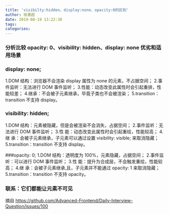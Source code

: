 ```yaml
---
title: 'visibilty:hidden、display:none、opacity:0的区别'
author: 徐勇超
date: 2019-08-19 13:22:30
tags:
categories:
---
```


### 分析比较 opacity: 0、visibility: hidden、display: none 优劣和适用场景

### display: none;
1.DOM 结构：浏览器不会渲染 display 属性为 none 的元素，不占据空间；
2.事件监听：无法进行 DOM 事件监听；
3.性能：动态改变此属性时会引起重排，性能较差；
4.继承：不会被子元素继承，毕竟子类也不会被渲染；
5.transition：transition 不支持 display。

### visibility: hidden;
1.DOM 结构：元素被隐藏，但是会被渲染不会消失，占据空间；
2.事件监听：无法进行 DOM 事件监听；
3.性 能：动态改变此属性时会引起重绘，性能较高；
4.继 承：会被子元素继承，子元素可以通过设置 visibility: visible; 来取消隐藏；
5.transition：transition 不支持 display。

###opacity: 0;
1.DOM 结构：透明度为 100%，元素隐藏，占据空间；
2.事件监听：可以进行 DOM 事件监听；
3.性 能：提升为合成层，不会触发重绘，性能较高；
4.继 承：会被子元素继承,且，子元素并不能通过 opacity: 1 来取消隐藏；
5.transition：transition 不支持 opacity。

### 联系：它们都能让元素不可见
摘自 https://github.com/Advanced-Frontend/Daily-Interview-Question/issues/100